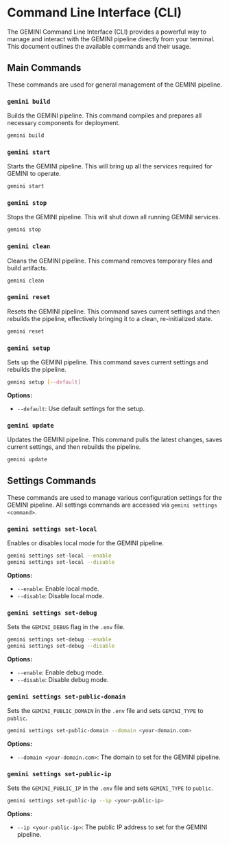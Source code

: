# Command Line Interface (CLI)

The GEMINI Command Line Interface (CLI) provides a powerful way to manage and interact with the GEMINI pipeline directly from your terminal. This document outlines the available commands and their usage.

## Main Commands

These commands are used for general management of the GEMINI pipeline.

### `gemini build`

Builds the GEMINI pipeline. This command compiles and prepares all necessary components for deployment.

```bash
gemini build
```

### `gemini start`

Starts the GEMINI pipeline. This will bring up all the services required for GEMINI to operate.

```bash
gemini start
```

### `gemini stop`

Stops the GEMINI pipeline. This will shut down all running GEMINI services.

```bash
gemini stop
```

### `gemini clean`

Cleans the GEMINI pipeline. This command removes temporary files and build artifacts.

```bash
gemini clean
```

### `gemini reset`

Resets the GEMINI pipeline. This command saves current settings and then rebuilds the pipeline, effectively bringing it to a clean, re-initialized state.

```bash
gemini reset
```

### `gemini setup`

Sets up the GEMINI pipeline. This command saves current settings and rebuilds the pipeline.

```bash
gemini setup [--default]
```

**Options:**

*   `--default`: Use default settings for the setup.

### `gemini update`

Updates the GEMINI pipeline. This command pulls the latest changes, saves current settings, and then rebuilds the pipeline.

```bash
gemini update
```

## Settings Commands

These commands are used to manage various configuration settings for the GEMINI pipeline. All settings commands are accessed via `gemini settings <command>`.

### `gemini settings set-local`

Enables or disables local mode for the GEMINI pipeline.

```bash
gemini settings set-local --enable
gemini settings set-local --disable
```

**Options:**

*   `--enable`: Enable local mode.
*   `--disable`: Disable local mode.

### `gemini settings set-debug`

Sets the `GEMINI_DEBUG` flag in the `.env` file.

```bash
gemini settings set-debug --enable
gemini settings set-debug --disable
```

**Options:**

*   `--enable`: Enable debug mode.
*   `--disable`: Disable debug mode.

### `gemini settings set-public-domain`

Sets the `GEMINI_PUBLIC_DOMAIN` in the `.env` file and sets `GEMINI_TYPE` to `public`.

```bash
gemini settings set-public-domain --domain <your-domain.com>
```

**Options:**

*   `--domain <your-domain.com>`: The domain to set for the GEMINI pipeline.

### `gemini settings set-public-ip`

Sets the `GEMINI_PUBLIC_IP` in the `.env` file and sets `GEMINI_TYPE` to `public`.

```bash
gemini settings set-public-ip --ip <your-public-ip>
```

**Options:**

*   `--ip <your-public-ip>`: The public IP address to set for the GEMINI pipeline.

